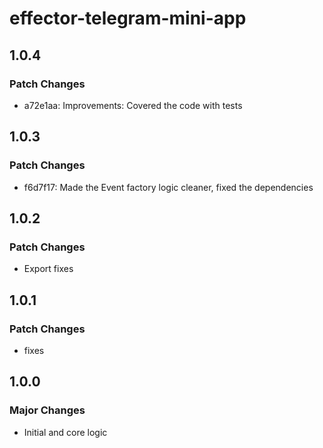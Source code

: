 # effector-telegram-mini-app

## 1.0.4

### Patch Changes

- a72e1aa: Improvements: Covered the code with tests

## 1.0.3

### Patch Changes

- f6d7f17: Made the Event factory logic cleaner, fixed the dependencies

## 1.0.2

### Patch Changes

- Export fixes

## 1.0.1

### Patch Changes

- fixes

## 1.0.0

### Major Changes

- Initial and core logic
